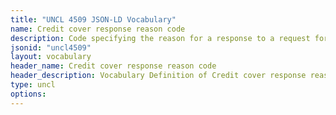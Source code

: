 ```yaml
---
title: "UNCL 4509 JSON-LD Vocabulary"
name: Credit cover response reason code
description: Code specifying the reason for a response to a request for credit cover.
jsonid: "uncl4509"
layout: vocabulary
header_name: Credit cover response reason code
header_description: Vocabulary Definition of Credit cover response reason code semantics in HTML format. JSON-LD format is available at [uncl4509.jsonld](/vocabulary/uncl4509.jsonld)
type: uncl
options:
---
```


